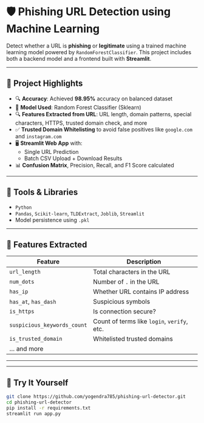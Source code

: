 # 🛡️ Phishing URL Detection using Machine Learning

Detect whether a URL is **phishing** or **legitimate** using a trained machine learning model powered by `RandomForestClassifier`. This project includes both a backend model and a frontend built with **Streamlit**.

---

## 🚀 Project Highlights

- 🔍 **Accuracy**: Achieved **98.95%** accuracy on balanced dataset
- 🧠 **Model Used**: Random Forest Classifier (Sklearn)
- 🔍 **Features Extracted from URL**: URL length, domain patterns, special characters, HTTPS, trusted domain check, and more
- ✅ **Trusted Domain Whitelisting** to avoid false positives like `google.com` and `instagram.com`
- 🖥️ **Streamlit Web App** with:
  - Single URL Prediction
  - Batch CSV Upload + Download Results
- 📊 **Confusion Matrix**, Precision, Recall, and F1 Score calculated

---

## 🧠 Tools & Libraries

- `Python`
- `Pandas`, `Scikit-learn`, `TLDExtract`, `Joblib`, `Streamlit`
- Model persistence using `.pkl`

---

## 📁 Features Extracted

| Feature | Description |
|---------|-------------|
| `url_length` | Total characters in the URL |
| `num_dots` | Number of `.` in the URL |
| `has_ip` | Whether URL contains IP address |
| `has_at`, `has_dash` | Suspicious symbols |
| `is_https` | Is connection secure? |
| `suspicious_keywords_count` | Count of terms like `login`, `verify`, etc. |
| `is_trusted_domain` | Whitelisted trusted domains |
| … and more |

---



---

## 🧪 Try It Yourself

```bash
git clone https://github.com/yogendra785/phishing-url-detector.git
cd phishing-url-detector
pip install -r requirements.txt
streamlit run app.py
